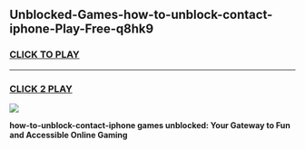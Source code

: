 
## Unblocked-Games-how-to-unblock-contact-iphone-Play-Free-q8hk9
<h3>
<a href="https://premium76.site?title=how-to-unblock-contact-iphone&ref=23A">CLICK TO PLAY</a></h3>
<hr>

<h3>
<a href="https://premium76.site?title=how-to-unblock-contact-iphone&ref=23A">CLICK 2 PLAY</a>
  
</h3>

<a href="https://premium76.site?title=how-to-unblock-contact-iphone&ref=23A"><img src="https://clearcache.store/games.png"></a>


**how-to-unblock-contact-iphone games unblocked: Your Gateway to Fun and Accessible Online Gaming**
